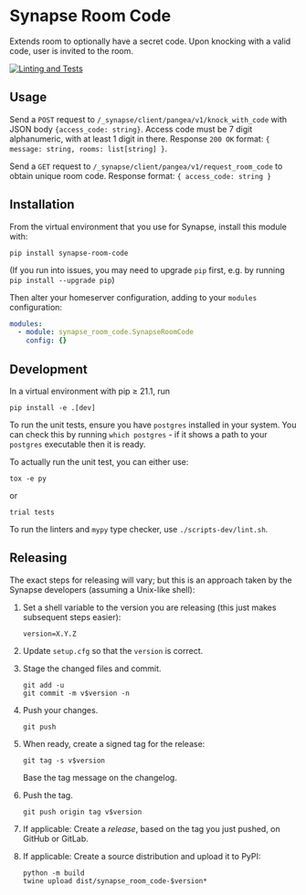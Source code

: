 # Synapse Room Code

Extends room to optionally have a secret code. Upon knocking with a valid code, user is invited to the room.

[![Linting and Tests](https://github.com/pangeachat/synapse-room-code/actions/workflows/ci.yml/badge.svg)](https://github.com/pangeachat/synapse-room-code/actions/workflows/ci.yml)

## Usage

Send a `POST` request to `/_synapse/client/pangea/v1/knock_with_code` with JSON body `{access_code: string}`. Access code must be 7 digit alphanumeric, with at least 1 digit in there. Response `200 OK` format: `{ message: string, rooms: list[string] }`.

Send a `GET` request to `/_synapse/client/pangea/v1/request_room_code` to obtain unique room code. Response format: `{ access_code: string }`

## Installation

From the virtual environment that you use for Synapse, install this module with:
```shell
pip install synapse-room-code
```
(If you run into issues, you may need to upgrade `pip` first, e.g. by running
`pip install --upgrade pip`)

Then alter your homeserver configuration, adding to your `modules` configuration:
```yaml
modules:
  - module: synapse_room_code.SynapseRoomCode
    config: {}
```


## Development

In a virtual environment with pip ≥ 21.1, run
```shell
pip install -e .[dev]
```

To run the unit tests, ensure you have `postgres` installed in your system. You can check this by running `which postgres` - if it shows a path to your `postgres` executable then it is ready. 

To actually run the unit test, you can either use:
```shell
tox -e py
```
or
```shell
trial tests
```

To run the linters and `mypy` type checker, use `./scripts-dev/lint.sh`.


## Releasing

The exact steps for releasing will vary; but this is an approach taken by the
Synapse developers (assuming a Unix-like shell):

 1. Set a shell variable to the version you are releasing (this just makes
    subsequent steps easier):
    ```shell
    version=X.Y.Z
    ```

 2. Update `setup.cfg` so that the `version` is correct.

 3. Stage the changed files and commit.
    ```shell
    git add -u
    git commit -m v$version -n
    ```

 4. Push your changes.
    ```shell
    git push
    ```

 5. When ready, create a signed tag for the release:
    ```shell
    git tag -s v$version
    ```
    Base the tag message on the changelog.

 6. Push the tag.
    ```shell
    git push origin tag v$version
    ```

 7. If applicable:
    Create a *release*, based on the tag you just pushed, on GitHub or GitLab.

 8. If applicable:
    Create a source distribution and upload it to PyPI:
    ```shell
    python -m build
    twine upload dist/synapse_room_code-$version*
    ```
